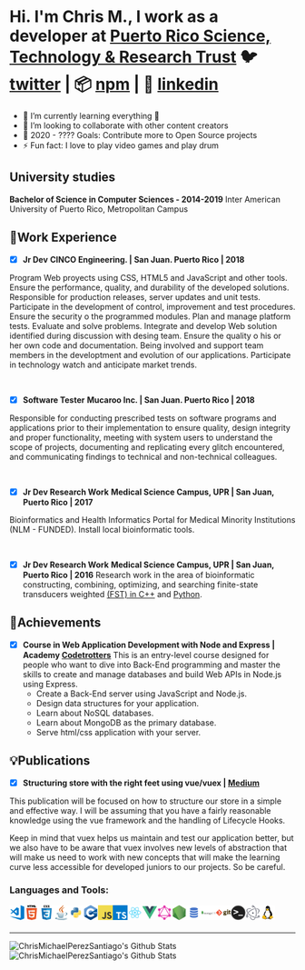 # Hi. I'm Chris M., I work as a developer at [Puerto Rico Science, Technology & Research Trust](https://prsciencetrust.org/)  🐦 [twitter][twitter] **|** 📦 [npm][npm]  **|** 👔 [linkedin][linkedin]


- 🌱 I’m currently learning everything 🤣
- 👯 I’m looking to collaborate with other content creators
- 🥅 2020 - ???? Goals: Contribute more to Open Source projects
- ⚡ Fun fact: I love to play video games and play drum


## University studies

**Bachelor of Science in Computer Sciences - 2014-2019**
Inter American University of Puerto Rico, Metropolitan Campus

## 📝Work Experience

- [x] **Jr Dev**
**CINCO Engineering. | San Juan. Puerto Rico | 2018**
<p>
  Program Web proyects using CSS, HTML5 and JavaScript and other tools. Ensure the performance, quality, and durability of the developed solutions. Responsible for production releases, server updates and unit tests. Participate in the development of control, improvement and test procedures. Ensure the security o the programmed modules. Plan and manage platform tests. Evaluate and solve problems. Integrate and develop Web solution identified during discussion with desing team. Ensure the quality o his or her own code and documentation. Being involved and support team members in the developtment and evolution of our applications. Participate in technology watch and anticipate market trends.
</p>
 <br>

- [x] **Software Tester**
**Mucaroo Inc. | San Juan. Puerto Rico | 2018**
<p>

 Responsible for conducting prescribed tests on software programs and applications prior to their implementation to ensure quality, design integrity and proper functionality, meeting with system users to understand the scope of projects, documenting and replicating every glitch encountered, and communicating findings to technical and non-technical colleagues.
</p>
 <br>

- [x] **Jr Dev Research Work** 
**Medical Science Campus, UPR | San Juan, Puerto Rico | 2017** 
<p>
  Bioinformatics and Health Informatics Portal for Medical Minority Institutions (NLM - FUNDED).
  Install local bioinformatic tools. 
</p>
<br>

- [x] **Jr Dev Research Work** 
**Medical Science Campus, UPR | San Juan, Puerto Rico | 2016** 
Research work in the area of bioinformatic constructing, combining, optimizing, and searching finite-state transducers weighted [(FST) in C++](http://www.openfst.org/twiki/bin/view/FST/FstQuickTour) and [Python](https://pypi.org/project/openfst-python/).


  

## 🎉Achievements
 - [x] **Course in Web Application Development with Node and Express | Academy [Codetrotters](https://www.codetrotters.com/)**
This is an entry-level course designed for people who want to dive into Back-End programming and master the skills to create and manage databases and build Web APIs in Node.js using Express.
    <br>
    - Create a Back-End server using JavaScript and Node.js. 
    - Design data structures for your application.
    - Learn about NoSQL databases.
    - Learn about MongoDB as the primary database.
    - Serve html/css application with your server.


## 💡Publications
 - [x] **Structuring store with the right feet using vue/vuex | [Medium](https://medium.com/@chrismichaelperez/structuring-store-with-the-right-feet-using-vue-vuex-4ab69070cac0)**
 
 This publication will be focused on how to structure our store in a simple and effective way. I will be assuming that you have a fairly reasonable knowledge using the vue framework and the handling of Lifecycle Hooks.

Keep in mind that vuex helps us maintain and test our application better, but we also have to be aware that vuex involves new levels of abstraction that will make us need to work with new concepts that will make the learning curve less accessible for developed juniors to our projects. So be careful.
 

### Languages and Tools:

<img align="left" alt="Visual Studio Code" width="26px" src="https://raw.githubusercontent.com/github/explore/80688e429a7d4ef2fca1e82350fe8e3517d3494d/topics/visual-studio-code/visual-studio-code.png" />

<img align="left" alt="HTML5" width="26px" src="https://raw.githubusercontent.com/github/explore/80688e429a7d4ef2fca1e82350fe8e3517d3494d/topics/html/html.png" />

<img align="left" alt="CSS3" width="26px" src="https://raw.githubusercontent.com/github/explore/80688e429a7d4ef2fca1e82350fe8e3517d3494d/topics/css/css.png" />

<img align="left" alt="Java" width="26px" src="https://raw.githubusercontent.com/github/explore/80688e429a7d4ef2fca1e82350fe8e3517d3494d/topics/java/java.png" />

<img align="left" alt="Python" width="26px" src="https://raw.githubusercontent.com/github/explore/80688e429a7d4ef2fca1e82350fe8e3517d3494d/topics/python/python.png" />

<img align="left" alt="C++" width="26px" src="https://raw.githubusercontent.com/github/explore/80688e429a7d4ef2fca1e82350fe8e3517d3494d/topics/cpp/cpp.png" />

<img align="left" alt="JavaScript" width="26px" src="https://raw.githubusercontent.com/github/explore/80688e429a7d4ef2fca1e82350fe8e3517d3494d/topics/javascript/javascript.png" />

<img align="left" alt="TypeScript" width="26px" src="https://raw.githubusercontent.com/github/explore/80688e429a7d4ef2fca1e82350fe8e3517d3494d/topics/typescript/typescript.png" />

<img align="left" alt="React" width="26px" src="https://raw.githubusercontent.com/github/explore/80688e429a7d4ef2fca1e82350fe8e3517d3494d/topics/react/react.png" />

<img align="left" alt="Vuejs" width="26px" src="https://raw.githubusercontent.com/github/explore/80688e429a7d4ef2fca1e82350fe8e3517d3494d/topics/vue/vue.png" />

<img align="left" alt="GraphQL" width="26px" src="https://raw.githubusercontent.com/github/explore/80688e429a7d4ef2fca1e82350fe8e3517d3494d/topics/graphql/graphql.png" />

<img align="left" alt="Node.js" width="26px" src="https://raw.githubusercontent.com/github/explore/80688e429a7d4ef2fca1e82350fe8e3517d3494d/topics/nodejs/nodejs.png" />


<img align="left" alt="SQL" width="26px" src="https://raw.githubusercontent.com/github/explore/80688e429a7d4ef2fca1e82350fe8e3517d3494d/topics/sql/sql.png" />

<img align="left" alt="MongoDB" width="26px" src="https://raw.githubusercontent.com/github/explore/80688e429a7d4ef2fca1e82350fe8e3517d3494d/topics/mongodb/mongodb.png" />

<img align="left" alt="Git" width="26px" src="https://raw.githubusercontent.com/github/explore/80688e429a7d4ef2fca1e82350fe8e3517d3494d/topics/git/git.png" />


<img align="left" alt="HTML5" width="26px" src="https://raw.githubusercontent.com/github/explore/80688e429a7d4ef2fca1e82350fe8e3517d3494d/topics/terminal/terminal.png" />

<img align="left" alt="Electron" width="26px" src="https://raw.githubusercontent.com/github/explore/80688e429a7d4ef2fca1e82350fe8e3517d3494d/topics/electron/electron.png" />

<img align="left" alt="Linux" width="26px" src="https://raw.githubusercontent.com/github/explore/80688e429a7d4ef2fca1e82350fe8e3517d3494d/topics/linux/linux.png" />

<br />
<br />

---

<img align="left" alt="ChrisMichaelPerezSantiago's Github Stats" src="https://github-readme-stats.vercel.app/api?username=ChrisMichaelPerezSantiago&show_icons=true&hide_border=true" />

<img align="left" alt="ChrisMichaelPerezSantiago's Github Stats" src="https://github-readme-stats.vercel.app/api/top-langs/?username=ChrisMichaelPerezSantiago&layout=compact"/>




[twitter]: https://twitter.com/Chris5855M
[linkedin]: https://www.linkedin.com/in/chrisperezsantiago/
[npm]: https://www.npmjs.com/settings/chris5855/packages
